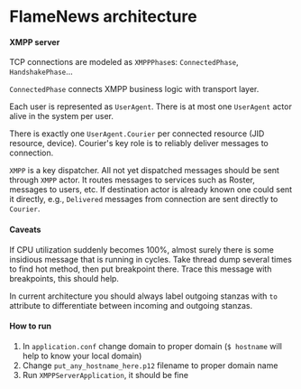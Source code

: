# FlameNews architecture

#### XMPP server

TCP connections are modeled as `XMPPPhase`s: `ConnectedPhase`, `HandshakePhase`...

`ConnectedPhase` connects XMPP business logic with transport layer.

Each user is represented as `UserAgent`. There is at most one `UserAgent` actor alive in the system per user.

There is exactly one `UserAgent.Courier` per connected resource (JID resource, device). 
Courier's key role is to reliably deliver messages to connection.

`XMPP` is a key dispatcher. All not yet dispatched messages should be sent through `XMPP` actor. 
It routes messages to services such as Roster, messages to users, etc.
If destination actor is already known one could sent it directly, e.g., `Delivered` messages from connection are sent directly to `Courier`. 

#### Caveats

If CPU utilization suddenly becomes 100%, almost surely there is some insidious message that is running in cycles. 
Take thread dump several times to find hot method, then put breakpoint there. 
Trace this message with breakpoints, this should help.

In current architecture you should always label outgoing stanzas with `to` attribute to differentiate between incoming and outgoing stanzas.

#### How to run

1. In `application.conf` change domain to proper domain (`$ hostname` will help to know your local domain)
2. Change `put_any_hostname_here.p12` filename to proper domain name
3. Run `XMPPServerApplication`, it should be fine

